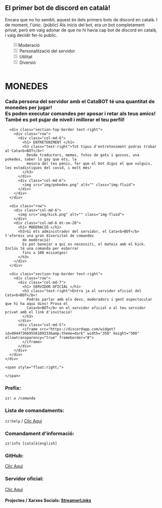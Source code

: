 ## El primer bot de discord en català!

Encara que no ho sembli, aquest &eacute;s dels primers bots de discord en catal&agrave;. I de moment, l'&uacute;nic. (públic)
Als inicis del bot, era un bot completament privat, per&ograve; em vaig adonar de que no hi havia cap bot de discord en catal&agrave;, i vaig decidir fer-lo public.

<ul style="list-style: none;" class="contains-task-list">

<li class="task-list-item"><input type="checkbox" id="" disabled="" class="task-list-item-checkbox" checked="">Moderació</li>
<li class="task-list-item"><input type="checkbox" id="" disabled="" class="task-list-item-checkbox" checked=""> Personalització del servidor</li>
<li class="task-list-item"><input type="checkbox" id="" disabled="" class="task-list-item-checkbox" checked=""> Utilitat</li>
<li class="task-list-item"><input type="checkbox" id="" disabled="" class="task-list-item-checkbox" checked=""> Diversió</li>
</ul>

<div class="core_features">
    <div class="container">
      <div class="row">
        <div class="col-md-6">
          <img src="img/leader.png" alt="" class="img-fluid">
        </div>
        <div class="col-md-6 mt-sm-20">
          <h1> MONEDES </h1>
          <h3>Cada persona del servidor amb el Cata<b>BOT</b> té una quantitat de monedes per jugar!<br>
            Es poden executar comandes per aposar i retar als teus amics!<br>
            També es pot pujar de nivell i millorar el teu perfil!</h3>
        </div>
      </div>


      <div class="section-top-border text-right">
        <div class="row">
          <div class="col-md-6">
            <h1> ENTRETENIMENT </h1>
            <h3 class="text-right">Tot tipus d'entreteniment podras trobar al Cata<b>BOT</b>!
              Desde traductors, memes, fotos de gats i gossos, una pokedex, saber lo gay que ets, la
              mesura del teu penis, fer que el bot digui el que vulguis, les estadistiques del covid, i molt més!
            </h3>
          </div>
          <div class="col-md-6">
            <img src="img/pokedex.png" alt="" class="img-fluid">
          </div>
        </div>
      </div>

      <div class="row">
        <div class="col-md-6">
          <img src="img/kick.png" alt="" class="img-fluid">
        </div>
        <div class="col-md-6 mt-sm-20">
          <h1> MODERACIÓ </h1>
          <h3>Si ets administrador del servidor, el Cata<b>BOT</b> t'ofereix una gran diversitat de comandes
            de moderació!
            Es pot banejar a qui es necessiti, el mateix amb el kick. Inclús té una comanda per esborrar
            fins a 100 missatges!
          </h3>
        </div>
      </div>

      <div class="section-top-border text-right">
        <div class="row">
          <div class="col-md-7">
            <h1> SERVIDOR OFICIAL </h1>
            <h3 class="text-right">Entra ja al servidor oficial del Cata<b>BOT</b>!
              Podràs parlar amb els devs, moderadors i gent espectacular que hi ha aqui dins! Prova el
              Cata<b>BOT</b> en el servidor oficial o al teu servidor privat amb el link d'invitació!
            </h3>
          </div>
          <div class="col-md-5">
            <iframe src="https://discordapp.com/widget?id=804473669556109333&amp;theme=dark" width="350" height="500" allowtransparency="true" frameborder="0">
            </iframe>
          </div>
        </div>
      </div>
    </div>
  </div>

</div>
<p style="text-align:left;">
    
    <span style="float:right;">
        
    </span>
</p>


### Prefix:
`zz! o /comanda`

### Lista de comandaments:
`zz!help` / [Clic Aquí](https://github.com/MrOrange9-JCT/Ezpezialet/wiki/Comandaments)

### Comandament d'informació:
`zz!info [català|english]`

### GitHub:
[Clic Aquí](https://github.com/MrOrange9-JCT/Ezpezialet/)

### Servidor oficial:
[Clic Aquí](https://discord.gg/HgW2GaR)

#### **Projectes / Xarxes Socials:** [StreamerLinks](https://streamerlinks.com/MrOrange9_JCT)
